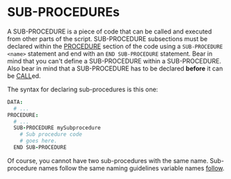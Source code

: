 # SUB-PROCEDUREs

A SUB-PROCEDURE is a piece of code that can be called and executed from other parts of the script. SUB-PROCEDURE subsections must be declared within the [PROCEDURE](procedure-section.md) section of the code using a `SUB-PROCEDURE <name>` statement and end with an `END SUB-PROCEDURE` statement. Bear in mind that you can't define a SUB-PROCEDURE within a SUB-PROCEDURE. Also bear in mind that a SUB-PROCEDURE has to be declared **before** it can be [CALL](../control-flow-statements/call-sub-procedure.md)ed.

The syntax for declaring sub-procedures is this one:

```coffeescript
DATA:
  # ...
PROCEDURE:
  # ...
  SUB-PROCEDURE mySubprocedure
    # Sub procedure code
    # goes here.
  END SUB-PROCEDURE
```

Of course, you cannot have two sub-procedures with the same name. Sub-procedure names follow the same naming guidelines variable names [follow](../naming-rules.md).

